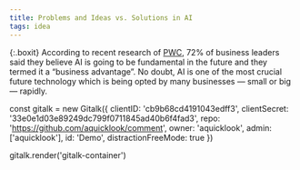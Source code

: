 ```yaml
---
title: Problems and Ideas vs. Solutions in AI
tags: idea
---
```


{:.boxit}
According to recent research of <a href="http://pwc.to/CISAI">PWC</a>, 72% of business leaders said they believe AI is going to be fundamental in the future and they termed it a “business advantage”. No doubt, AI is one of the most crucial future technology which is being opted by many businesses — small or big — rapidly.

<p class="etc"></p>

<link rel="stylesheet" href="/assets/css/gitalk.css">
<script src="/assets/js/gitalk.min.js"></script>

const gitalk = new Gitalk({
  clientID: 'cb9b68cd4191043edff3',
  clientSecret: '33e0e1d03e89249dc799f0711845ad40b6f4fad3',
  repo: 'https://github.com/aquicklook/comment',
  owner: 'aquicklook',
  admin: ['aquicklook'],
  id: 'Demo',
  distractionFreeMode: true
})

gitalk.render('gitalk-container')
